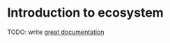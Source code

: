 # Introduction to ecosystem

TODO: write [great documentation](http://jacobian.org/writing/great-documentation/what-to-write/)
